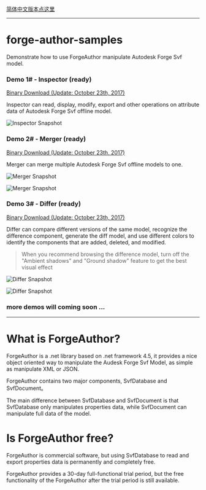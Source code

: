 
[简体中文版本点这里](README-CHS.md)

----

# forge-author-samples
Demonstrate how to use ForgeAuthor manipulate Autodesk Forge Svf model.

### Demo 1# - Inspector (ready)

[Binary Download (Update: October 23th, 2017)](https://pan.baidu.com/s/1gfxS5gB)

Inspector can read, display, modify, export and other operations on attribute data of Autodesk Forge Svf offline model.

![Inspector Snapshot](docs/images/inspector1.png) 


### Demo 2# - Merger (ready)

[Binary Download (Update: October 23th, 2017)](https://pan.baidu.com/s/1cMzotw)

Merger can merge multiple Autodesk Forge Svf offline models to one.

![Merger Snapshot](docs/images/merger1.png) 

![Merger Snapshot](docs/images/merger2.png) 


### Demo 3# - Differ (ready)

[Binary Download (Update: October 23th, 2017)](https://pan.baidu.com/s/1kVehCd5)


Differ can compare different versions of the same model, recognize the difference component, generate the diff model, and use different colors to identify the components that are added, deleted, and modified.

>When you recommend browsing the difference model, turn off the "Ambient shadows" and "Ground shadow" feature to get the best visual effect

![Differ Snapshot](docs/images/differ1.png) 

![Differ Snapshot](docs/images/differ2.png) 

### more demos will coming soon ...

----

# What is ForgeAuthor?

ForgeAuthor is a .net library based on .net framework 4.5, it provides a nice object oriented way to manipulate the Audesk Forge Svf Model, as simple as manipulate XML or JSON.

ForgeAuthor contains two major components, SvfDatabase and SvfDocument。

The main difference between SvfDatabase and SvfDocument is that SvfDatabase only manipulates properties data, while SvfDocument can manipulate full data of the model.

# Is ForgeAuthor free?
ForgeAuthor is commercial software, but using SvfDatabase to read and export properties data is permanently and completely free.

ForgeAuthor provides a 30-day full-functional trial period, but the free functionality of the ForgeAuthor after the trial period is still available.

